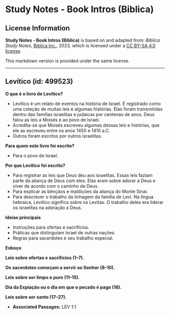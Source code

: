 # Study Notes - Book Intros (Biblica)

## License Information

**Study Notes - Book Intros (Biblica)** is based on and adapted from: _Biblica Study Notes_, [Biblica Inc.](https://www.biblica.com/), 2023, which is licensed under a [CC BY-SA 4.0 license](https://creativecommons.org/licenses/by-sa/4.0/legalcode.en).

This markdown version is provided under the same license.



--------------------------------

## Levítico (id: 499523)

**O que é o livro de Levítico?**

* Levítico é um relato de eventos na história de Israel. É registrado como uma coleção de muitas leis e algumas histórias. Elas foram transmitidas dentro das famílias israelitas e judaicas por centenas de anos. Deus falou as leis a Moisés e ao povo de Israel.
* Acredita\-se que Moisés escreveu algumas dessas leis e histórias, que ele as escreveu entre os anos 1450 e 1410 a.C.
* Outros foram escritos por outros israelitas.

**Para quem este livro foi escrito?**

* Para o povo de Israel.

**Por que Levítico foi escrito?**

* Para registrar as leis que Deus deu aos israelitas. Essas leis faziam parte da aliança de Deus com eles. Elas eram sobre adorar a Deus e viver de acordo com o caminho de Deus.
* Para explicar as bênçãos e maldições da aliança do Monte Sinai.
* Para descrever o trabalho da linhagem da família de Levi. Na língua hebraica, Levítico significa sobre os Levitas. O trabalho deles era liderar os israelitas na adoração a Deus.

**Ideias principais**

* Instruções para ofertas e sacrifícios.
* Práticas que distinguiam Israel de outras nações.
* Regras para sacerdotes e seu trabalho especial.

**Esboço**

**Leis sobre ofertas e sacrifícios (1–7\).**

**Os sacerdotes começam a servir ao Senhor (8–10\).**

**Leis sobre ser limpo e puro (11–15\).**

**Dia da Expiação ou o dia em que o pecado é pago (16\).**

**Leis sobre ser santo (17–27\).**

* **Associated Passages:** LEV 1:1

